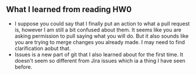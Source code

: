 ## What I learned from reading HW0
- I suppose you could say that I finally put an action to what a pull request is, however I am still a
bit confused about them. It seems like you are asking permission to pull saying what you will do. 
But it also sounds like you are trying to merge changes you already made. I may need to find 
clarification aobut that.
- Issues is a new part of git that I also learned about for the first time. It doesn't seem so 
different from Jira issues which ia a thing I have seen before. 
